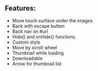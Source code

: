 ## Features:
- Move touch surface under the images
- Back with escape button
- Back nav on #url
- Hide() and onHide() functions
- Custom style
- Move by scroll wheel
- Thumbnail while loading
- Downloadable
- Arrow for thumbnail list